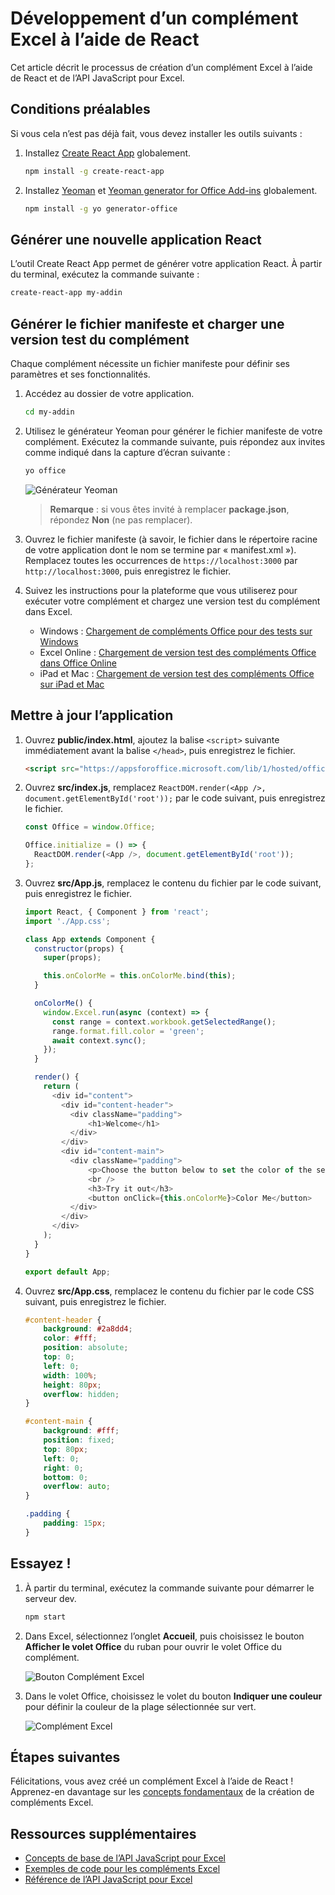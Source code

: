 # <a name="build-an-excel-add-in-using-react"></a>Développement d’un complément Excel à l’aide de React

Cet article décrit le processus de création d’un complément Excel à l’aide de React et de l’API JavaScript pour Excel.

## <a name="prerequisites"></a>Conditions préalables

Si vous cela n’est pas déjà fait, vous devez installer les outils suivants :

1. Installez [Create React App](https://github.com/facebookincubator/create-react-app) globalement.

    ```bash
    npm install -g create-react-app
    ```

2. Installez [Yeoman](https://github.com/yeoman/yo) et [Yeoman generator for Office Add-ins](https://github.com/OfficeDev/generator-office) globalement.

    ```bash
    npm install -g yo generator-office
    ```

## <a name="generate-a-new-react-app"></a>Générer une nouvelle application React

L’outil Create React App permet de générer votre application React. À partir du terminal, exécutez la commande suivante :

```bash
create-react-app my-addin
```

## <a name="generate-the-manifest-file-and-sideload-the-add-in"></a>Générer le fichier manifeste et charger une version test du complément

Chaque complément nécessite un fichier manifeste pour définir ses paramètres et ses fonctionnalités.

1. Accédez au dossier de votre application.

    ```bash
    cd my-addin
    ```

2. Utilisez le générateur Yeoman pour générer le fichier manifeste de votre complément. Exécutez la commande suivante, puis répondez aux invites comme indiqué dans la capture d’écran suivante :

    ```bash
    yo office
    ```
    ![Générateur Yeoman](../images/yo-office.png)
    >**Remarque** : si vous êtes invité à remplacer **package.json**, répondez **Non** (ne pas remplacer).

3. Ouvrez le fichier manifeste (à savoir, le fichier dans le répertoire racine de votre application dont le nom se termine par « manifest.xml »). Remplacez toutes les occurrences de `https://localhost:3000` par `http://localhost:3000`, puis enregistrez le fichier.

4. Suivez les instructions pour la plateforme que vous utiliserez pour exécuter votre complément et chargez une version test du complément dans Excel.

    - Windows : [Chargement de compléments Office pour des tests sur Windows](../testing/create-a-network-shared-folder-catalog-for-task-pane-and-content-add-ins.md)
    - Excel Online : [Chargement de version test des compléments Office dans Office Online](../testing/sideload-office-add-ins-for-testing.md#sideload-an-office-add-in-on-office-online)
    - iPad et Mac : [Chargement de version test des compléments Office sur iPad et Mac](../testing/sideload-an-office-add-in-on-ipad-and-mac.md)

## <a name="update-the-app"></a>Mettre à jour l’application

1. Ouvrez **public/index.html**, ajoutez la balise `<script>` suivante immédiatement avant la balise `</head>`, puis enregistrez le fichier.

    ```html
    <script src="https://appsforoffice.microsoft.com/lib/1/hosted/office.js"></script>
    ```

2. Ouvrez **src/index.js**, remplacez `ReactDOM.render(<App />, document.getElementById('root'));` par le code suivant, puis enregistrez le fichier. 

    ```typescript
    const Office = window.Office;
    
    Office.initialize = () => {
      ReactDOM.render(<App />, document.getElementById('root'));
    };
    ```

3. Ouvrez **src/App.js**, remplacez le contenu du fichier par le code suivant, puis enregistrez le fichier. 

    ```js
    import React, { Component } from 'react';
    import './App.css';

    class App extends Component {
      constructor(props) {
        super(props);

        this.onColorMe = this.onColorMe.bind(this);
      }

      onColorMe() {
        window.Excel.run(async (context) => {
          const range = context.workbook.getSelectedRange();
          range.format.fill.color = 'green';
          await context.sync();
        });
      }

      render() {
        return (
          <div id="content">
            <div id="content-header">
              <div className="padding">
                  <h1>Welcome</h1>
              </div>
            </div>
            <div id="content-main">
              <div className="padding">
                  <p>Choose the button below to set the color of the selected range to green.</p>
                  <br />
                  <h3>Try it out</h3>
                  <button onClick={this.onColorMe}>Color Me</button>
              </div>
            </div>
          </div>
        );
      }
    }

    export default App;
    ```

4. Ouvrez **src/App.css**, remplacez le contenu du fichier par le code CSS suivant, puis enregistrez le fichier. 

    ```css
    #content-header {
        background: #2a8dd4;
        color: #fff;
        position: absolute;
        top: 0;
        left: 0;
        width: 100%;
        height: 80px; 
        overflow: hidden;
    }

    #content-main {
        background: #fff;
        position: fixed;
        top: 80px;
        left: 0;
        right: 0;
        bottom: 0;
        overflow: auto; 
    }

    .padding {
        padding: 15px;
    }
    ```

## <a name="try-it-out"></a>Essayez !

1. À partir du terminal, exécutez la commande suivante pour démarrer le serveur dev.

    ```bash
    npm start
    ```

2. Dans Excel, sélectionnez l’onglet **Accueil**, puis choisissez le bouton **Afficher le volet Office** du ruban pour ouvrir le volet Office du complément.

    ![Bouton Complément Excel](../images/excel_quickstart_addin_2a.png)

3. Dans le volet Office, choisissez le volet du bouton **Indiquer une couleur** pour définir la couleur de la plage sélectionnée sur vert.

    ![Complément Excel](../images/excel_quickstart_addin_2b.png)

## <a name="next-steps"></a>Étapes suivantes

Félicitations, vous avez créé un complément Excel à l’aide de React ! Apprenez-en davantage sur les [concepts fondamentaux](excel-add-ins-core-concepts.md) de la création de compléments Excel.

## <a name="additional-resources"></a>Ressources supplémentaires

* [Concepts de base de l’API JavaScript pour Excel](excel-add-ins-core-concepts.md)
* [Exemples de code pour les compléments Excel](http://dev.office.com/code-samples#?filters=excel,office%20add-ins)
* [Référence de l’API JavaScript pour Excel](http://dev.office.com/reference/add-ins/excel/excel-add-ins-reference-overview)
